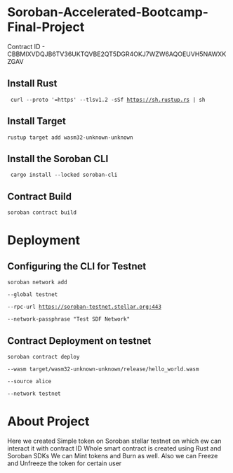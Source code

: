 # Soroban-Accelerated-Bootcamp-Final-Project

Contract ID - CBBMIXVDQJB6TV36UKTQVBE2QT5DGR4OKJ7WZW6AQOEUVH5NAWXKZGAV

## Install Rust
<code> curl --proto '=https' --tlsv1.2 -sSf https://sh.rustup.rs | sh </code>

## Install Target
<code>rustup target add wasm32-unknown-unknown</code>

## Install the Soroban CLI
<code> cargo install --locked soroban-cli </code>

## Contract Build
<code>soroban contract build</code>


# Deployment

## Configuring the CLI for Testnet
<code>soroban network add \
  --global testnet \
  --rpc-url https://soroban-testnet.stellar.org:443 \
  --network-passphrase "Test SDF Network" </code>

## Contract Deployment on testnet
  <code>soroban contract deploy \
  --wasm target/wasm32-unknown-unknown/release/hello_world.wasm \
  --source alice \
  --network testnet</code>



# About Project

Here we created Simple token on Soroban stellar testnet on which ew can interact it with contract ID
Whole smart contract is created using Rust and Soroban SDKs
We can Mint tokens and Burn as well. Also we can Freeze and Unfreeze the token for certain user



  
